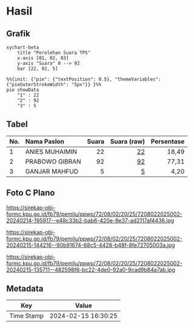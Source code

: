 # Hasil

## Grafik

```mermaid
xychart-beta
    title "Perolehan Suara TPS"
    x-axis [01, 02, 03]
    y-axis "Suara" 0 --> 92
    bar [22, 92, 5]
```

```mermaid
%%{init: {"pie": {"textPosition": 0.5}, "themeVariables": {"pieOuterStrokeWidth": "5px"}} }%%
pie showData
    "1" : 22
    "2" : 92
    "3" : 5
```

## Tabel

| No. | Nama Paslon    | Suara | Suara (raw) | Persentase |
|:--- |:-------------- | -----:| -----------:| ----------:|
| 1   | ANIES MUHAIMIN | 22    | [22][p-1]   | 18,49      |
| 2   | PRABOWO GIBRAN | 92    | [92][p-2]   | 77,31      |
| 3   | GANJAR MAHFUD  | 5     | [5][p-3]    | 4,20       |


[p-1]: https://github.com/gigit-pemilu/pemilu-2024-72-sulawesi-tengah/blob/main/pilpres/hitung-suara/sub/72-sulawesi-tengah/sub/08-parigi-moutong/sub/02-ampibabo/sub/2025-ogolugus/sub/002-tps/sub/paslon-1.txt
[p-2]: https://github.com/gigit-pemilu/pemilu-2024-72-sulawesi-tengah/blob/main/pilpres/hitung-suara/sub/72-sulawesi-tengah/sub/08-parigi-moutong/sub/02-ampibabo/sub/2025-ogolugus/sub/002-tps/sub/paslon-2.txt
[p-3]: https://github.com/gigit-pemilu/pemilu-2024-72-sulawesi-tengah/blob/main/pilpres/hitung-suara/sub/72-sulawesi-tengah/sub/08-parigi-moutong/sub/02-ampibabo/sub/2025-ogolugus/sub/002-tps/sub/paslon-3.txt

## Foto C Plano

https://sirekap-obj-formc.kpu.go.id/fb79/pemilu/ppwp/72/08/02/20/25/7208022025002-20240214-195917--e48c33b2-bab6-420e-9e37-ad2117af4436.jpg

https://sirekap-obj-formc.kpu.go.id/fb79/pemilu/ppwp/72/08/02/20/25/7208022025002-20240215-144216--90b91674-68c5-4428-b48f-8fe72705003a.jpg

https://sirekap-obj-formc.kpu.go.id/fb79/pemilu/ppwp/72/08/02/20/25/7208022025002-20240215-135711--482598f6-bc22-4de0-92a0-9cad9b84a7ab.jpg


## Metadata

| Key        | Value               |
| ---------- | ------------------- |
| Time Stamp | 2024-02-15 16:30:25 |



